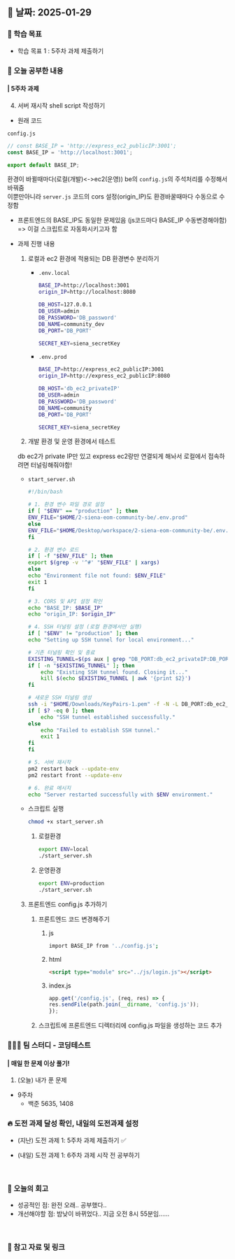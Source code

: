 ## 📅 날짜: 2025-01-29


### 💬 학습 목표

- 학습 목표 1 : 5주차 과제 제출하기


### 📒 오늘 공부한 내용
#### | 5주차 과제

4. 서버 재시작 shell script 작성하기

- 원래 코드

`config.js`
```javascript
// const BASE_IP = 'http://express_ec2_publicIP:3001';
const BASE_IP = 'http://localhost:3001';

export default BASE_IP;
```
환경이 바뀔때마다(로컬(개발)<->ec2(운영)) be의 `config.js`의 주석처리를 수정해서 바꿔줌 <br/>
이뿐만아니라 `server.js` 코드의 cors 설정(origin_IP)도 환경바꿀때마다 수동으로 수정함

+ 프론트엔드의 BASE_IP도 동일한 문제있음 (js코드마다 BASE_IP 수동변경해야함)
=> 이걸 스크립트로 자동화시키고자 함

- 과제 진행 내용

    1. 로컬과 ec2 환경에 적용되는 DB 환경변수 분리하기

        - `.env.local`
        
            ```bash
            BASE_IP=http://localhost:3001
            origin_IP=http://localhost:8080
            
            DB_HOST=127.0.0.1
            DB_USER=admin
            DB_PASSWORD='DB_password'
            DB_NAME=community_dev
            DB_PORT='DB_PORT'
            
            SECRET_KEY=siena_secretKey
            ```

        - `.env.prod`
        
            ```bash
            BASE_IP=http://express_ec2_publicIP:3001
            origin_IP=http://express_ec2_publicIP:8080
            
            DB_HOST='db_ec2_privateIP'
            DB_USER=admin
            DB_PASSWORD='DB_password'
            DB_NAME=community
            DB_PORT='DB_PORT'
            
            SECRET_KEY=siena_secretKey
            ```

    2. 개발 환경 및 운영 환경에서 테스트

    db ec2가 private IP만 있고 express ec2랑만 연결되게 해놔서 로컬에서 접속하려면 터널링해줘야함!

    - `start_server.sh`

        ```bash
        #!/bin/bash

        # 1. 환경 변수 파일 경로 설정
        if [ "$ENV" == "production" ]; then
        ENV_FILE="$HOME/2-siena-eom-community-be/.env.prod"
        else
        ENV_FILE="$HOME/Desktop/workspace/2-siena-eom-community-be/.env.local"
        fi

        # 2. 환경 변수 로드
        if [ -f "$ENV_FILE" ]; then
        export $(grep -v '^#' "$ENV_FILE" | xargs)
        else
        echo "Environment file not found: $ENV_FILE"
        exit 1
        fi

        # 3. CORS 및 API 설정 확인
        echo "BASE_IP: $BASE_IP"
        echo "origin_IP: $origin_IP"

        # 4. SSH 터널링 설정 (로컬 환경에서만 실행)
        if [ "$ENV" != "production" ]; then
        echo "Setting up SSH tunnel for local environment..."
        
        # 기존 터널링 확인 및 종료
        EXISTING_TUNNEL=$(ps aux | grep "DB_PORT:db_ec2_privateIP:DB_PORT")
        if [ -n "$EXISTING_TUNNEL" ]; then
            echo "Existing SSH tunnel found. Closing it..."
            kill $(echo $EXISTING_TUNNEL | awk '{print $2}')
        fi

        # 새로운 SSH 터널링 생성
        ssh -i "$HOME/Downloads/KeyPairs-1.pem" -f -N -L DB_PORT:db_ec2_privateIP:DB_PORT ubuntu@express_ec2_publicIP
        if [ $? -eq 0 ]; then
            echo "SSH tunnel established successfully."
        else
            echo "Failed to establish SSH tunnel."
            exit 1
        fi
        fi

        # 5. 서버 재시작
        pm2 restart back --update-env
        pm2 restart front --update-env

        # 6. 완료 메시지
        echo "Server restarted successfully with $ENV environment."
        ```

    - 스크립트 실행

        ```bash
        chmod +x start_server.sh
        ```

        1. 로컬환경
            
            ```bash
            export ENV=local
            ./start_server.sh
            ```
            
        2. 운영환경
            
            ```bash
            export ENV=production
            ./start_server.sh
            ```

    3. 프론트엔드 config.js 추가하기

        1. 프론트엔드 코드 변경해주기
            1. js
                
                ```bash
                import BASE_IP from '../config.js';
                ```
                
            2. html
                
                ```html
                <script type="module" src="../js/login.js"></script>
                ```
                
            3. index.js
                
                ```jsx
                app.get('/config.js', (req, res) => {
                res.sendFile(path.join(__dirname, 'config.js'));
                });
                ```
        2. 스크립트에 프론트엔드 디렉터리에 config.js 파일을 생성하는 코드 추가



### 🧑‍🧒‍🧒 팀 스터디 - 코딩테스트
#### | 매일 한 문제 이상 풀기!

1. (오늘) 내가 푼 문제

- 9주차
    - 백준 5635, 1408

### 🔥 도전 과제 달성 확인, 내일의 도전과제 설정
- (지난) 도전 과제 1: 5주차 과제 제출하기 ✅

- (내일) 도전 과제 1: 6주차 과제 시작 전 공부하기

<br/>

### 💭 오늘의 회고 
- 성공적인 점: 완전 오래.. 공부했다.. <br/>
- 개선해야할 점: 밤낮이 바뀌었다.. 지금 오전 8시 55분임...... <br/>


<br/>

### 📁 참고 자료 및 링크